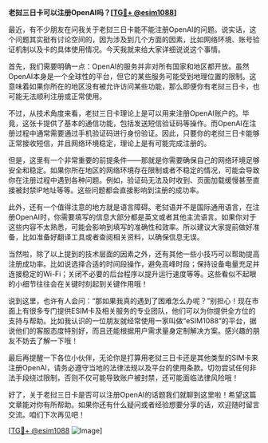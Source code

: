 **老挝三日卡可以注册OpenAI吗？[[TG💪+ @esim1088](https://t.me/s/esim1088)]**

最近，有不少朋友在问我关于老挝三日卡能不能注册OpenAI的问题。说实话，这个问题其实挺有讨论空间的，因为涉及到几个方面的因素，比如网络环境、账号验证机制以及卡的具体使用情况。今天我就来给大家详细说说这个事情。

首先，我们需要明确一点：OpenAI的服务并非对所有国家和地区都开放。虽然OpenAI本身是一个全球性的平台，但它的某些服务可能受到地理位置的限制。这意味着如果你所在的地区没有被允许访问某些功能，那么即便你有老挝三日卡，也可能无法顺利注册或正常使用。

不过，从技术角度来看，老挝三日卡理论上是可以用来注册OpenAI账户的。毕竟，这张卡提供了基本的通信功能，包括发送短信验证码等操作。而OpenAI在注册过程中通常需要通过手机验证码进行身份验证。因此，只要你的老挝三日卡能够正常接收短信，并且网络环境稳定，理论上是有可能完成注册的。

但是，这里有一个非常重要的前提条件——那就是你需要确保自己的网络环境足够安全和稳定。如果你所在地区的网络环境存在限制或者不稳定的情况，可能会导致你在注册过程中遇到各种问题。例如，验证码无法及时收到、页面加载缓慢甚至直接被封禁IP地址等等。这些问题都会直接影响到注册的成功率。

此外，还有一个值得注意的地方就是语言障碍。老挝语并不是国际通用语言，在注册OpenAI时，你需要填写的信息大部分都是英文或者其他主流语言。如果你对于这些内容不太熟悉，可能会影响到填写的准确性和效率。所以建议大家提前做好准备，比如准备好翻译工具或者查阅相关资料，以确保信息无误。

当然啦，除了以上提到的技术层面的因素之外，还有其他一些小技巧可以帮助提高注册成功率。比如说选择合适的时间段操作，避免高峰时段；保持设备电量充足并连接稳定的Wi-Fi；关闭不必要的后台程序以提升运行速度等等。这些看似不起眼的小细节往往会在关键时刻起到关键作用哦！

说到这里，也许有人会问：“那如果我真的遇到了困难怎么办呢？”别担心！现在市面上有很多专门提供ESIM卡及相关服务的专业团队，他们可以为你提供全方位的支持与帮助。比如我认识的一位朋友就经常使用一家叫做“eSIM1088”的平台，据说他们的客服态度特别好，而且还能根据用户需求量身定制解决方案。感兴趣的朋友不妨去了解一下哦！

最后再提醒一下各位小伙伴，无论你是打算用老挝三日卡还是其他类型的SIM卡来注册OpenAI，请务必遵守当地的法律法规以及平台的使用条款。切勿尝试任何非法手段绕过限制，否则不仅可能导致账户被封禁，还可能面临法律风险哦！

好了，关于老挝三日卡是否可以注册OpenAI的话题我们就聊到这里啦！希望这篇文章能对你有所帮助。如果你还有什么疑问或者经验想要分享的话，欢迎随时留言交流。咱们下次再见吧！

[[TG💪+ @esim1088](https://t.me/s/esim1088) ![Image](https://i.postimg.cc/4NQfJmqS/Snipaste-2025-05-13-00-14-12.png)]